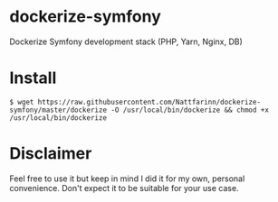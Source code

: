 # dockerize-symfony
Dockerize Symfony development stack (PHP, Yarn, Nginx, DB)

# Install

```
$ wget https://raw.githubusercontent.com/Nattfarinn/dockerize-symfony/master/dockerize -O /usr/local/bin/dockerize && chmod +x /usr/local/bin/dockerize
```

# Disclaimer
Feel free to use it but keep in mind I did it for my own, personal convenience. Don't expect it to be suitable for your use case.
